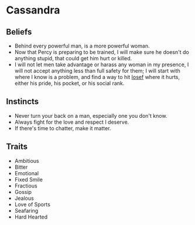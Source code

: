 # Cassandra
## Beliefs
* Behind every powerful man, is a more powerful woman.
* Now that Percy is preparing to be trained, I will make sure he doesn't do anything stupid, that could get him hurt or killed.
* I will not let men take advantage or harass any woman in my presence, I will not accept anything less than full safety for them; I will start with where I know is a problem, and find a way to hit [Iosef](NPCs/TrokosNPCs.md#Iosef) where it hurts, either his pride, his pocket, or his social rank.

## Instincts
- Never turn your back on a man, especially one you don't know.
- Always fight for the love and respect I deserve.
- If there's time to chatter, make it matter.

## Traits
- Ambitious
- Bitter
- Emotional
- Fixed Smile
- Fractious
- Gossip
- Jealous
- Love of Sports
- Seafaring
- Hard Hearted
